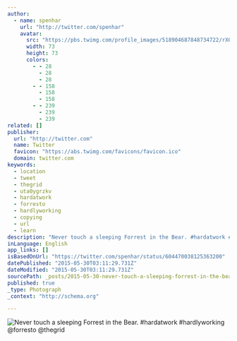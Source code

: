 ```yaml
---
author:
  - name: spenhar
    url: "http://twitter.com/spenhar"
    avatar:
      src: "https://pbs.twimg.com/profile_images/518904687848734722/rXONoAFK_bigger.jpeg"
      width: 73
      height: 73
      colors:
        - - 28
          - 28
          - 28
        - - 158
          - 158
          - 158
        - - 239
          - 239
          - 239
related: []
publisher:
  url: "http://twitter.com"
  name: Twitter
  favicon: "https://abs.twimg.com/favicons/favicon.ico"
  domain: twitter.com
keywords:
  - location
  - tweet
  - thegrid
  - uta0ygrzkv
  - hardatwork
  - forresto
  - hardlyworking
  - copying
  - url
  - learn
description: "Never touch a sleeping Forrest in the Bear. #hardatwork #hardlyworking @forresto @thegrid"
inLanguage: English
app_links: []
isBasedOnUrl: "https://twitter.com/spenhar/status/604470038125363200"
datePublished: "2015-05-30T03:11:29.731Z"
dateModified: "2015-05-30T03:11:29.731Z"
sourcePath: _posts/2015-05-30-never-touch-a-sleeping-forrest-in-the-bear-hardatwork-har.md
published: true
_type: Photograph
_context: "http://schema.org"

---
```

![Never touch a sleeping Forrest in the Bear&period; &num;hardatwork &num;hardlyworking &commat;forresto &commat;thegrid](https://pbs.twimg.com/media/CGOCSxKUIAEOtjA.jpg:large)